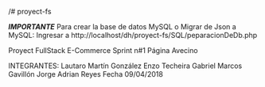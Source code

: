 /# proyect-fs

***IMPORTANTE***
Para crear la base de datos MySQL o Migrar de Json a MySQL:
Ingresar a http://localhost/dh/proyect-fs/SQL/peparacionDeDb.php


Proyect FullStack
E-Commerce
Sprint n#1
Página Avecino

INTEGRANTES: Lautaro Martín González
Enzo Techeira
Gabriel Marcos Gavillón
Jorge Adrian Reyes
Fecha 09/04/2018
